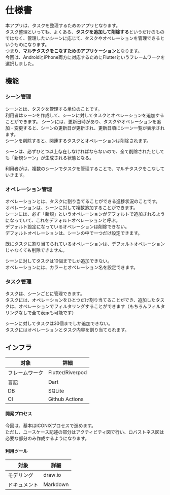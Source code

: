 # 仕様書
本アプリは、タスクを整理するためのアプリとなります。  
タスク整理といっても、よくある、**タスクを追加して削除する**というだけのものではなく、管理したいシーンに応じて、タスクやオペレーションを管理できるというものになります。  
つまり、**マルチタスクをこなすためのアプリケーション**となります。  
今回は、AndroidとiPhone両方に対応するためにFlutterというフレームワークを選択しました。  

## 機能

### シーン管理
シーンとは、タスクを管理する単位のことです。  
利用者はシーンを作成して、シーンに対してタスクとオペレーションを追加することができます。 
シーンには、更新日時があり、タスクやオペレーションを追加・変更すると、シーンの更新日が更新され、更新日順にシーン一覧が表示されます。   
シーンを削除すると、関連するタスクとオペレーションは削除されます。  
  
シーンは、必ずひとつ以上存在しなければならないので、全て削除されたとしても「新規シーン」が生成される状態となる。

利用者がは、複数のシーンでタスクを管理することで、マルチタスクをこなしていきます。

### オペレーション管理
オペレーションとは、タスクに割り当てることができる進捗状況のことです。  
オペレーションは、シーンに対して複数追加することができます。  
シーンには、必ず「新規」というオペレーションがデフォルトで追加されるようになっていて、これをデフォルトオペレーションと呼ぶ。  
デフォルト設定になっているオペレーションは削除できない。  
デフォルトオペレーションは、シーンの中で一つだけ設定できます。  

既にタスクに割り当てられているオペレーションは、デフォルトオペレーションじゃなくても削除できません。  

シーンに対してタスクは10個までしか追加できない。  
オペレーションには、カラーとオペレーション名を設定できます。

### タスク管理
タスクは、シーンごとに管理できます。  
タスクには、オペレーションをひとつだけ割り当てることができ、追加したタスクは、オペレーションでフィルタリングすることができます（もちろんフィルタリングなしで全て表示も可能です）  
   
シーンに対してタスクは30個までしか追加できない。  
タスクにはオペレーションとタスク内容を割り当てられます。

## インフラ

| 対象 | 詳細 |
| --- | --- |
| フレームワーク | Flutter/Riverpod |
| 言語 | Dart |
| DB | SQLite |
| CI | Github Actions |

#### 開発プロセス
今回は、基本はICONIXプロセスで進めます。  
ただし、ユースケース記述の部分はアクティビティ図で行い、ロバストネス図は必要な部分のみ作成するようになります。


#### 利用ツール

| 対象 | 詳細 |
| --- | --- |
| モデリング | draw.io |
| ドキュメント | Markdown |
